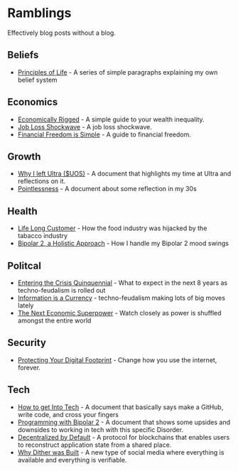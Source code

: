 # Ramblings

Effectively blog posts without a blog.

## Beliefs

- [Principles of Life](./principles-of-life.md) - A series of simple paragraphs explaining my own belief system

## Economics

- [Economically Rigged](./economically-rigged.md) - A simple guide to your wealth inequality.
- [Job Loss Shockwave](./job-loss-shockwave.md) - A job loss shockwave.
- [Financial Freedom is Simple](./financial-freedom-is-simple.md) - A guide to financial freedom.

## Growth

- [Why I left Ultra ($UOS)](./why-i-left-ultra-uos.md) - A document that highlights my time at Ultra and reflections on it.
- [Pointlessness](./pointlessness.md) - A document about some reflection in my 30s

## Health

- [Life Long Customer](./life-long-customer.md) - How the food industry was hijacked by the tabacco industry
- [Bipolar 2, a Holistic Approach](./bipolar-2-holistic-approach.md) - How I handle my Bipolar 2 mood swings
  
## Politcal

- [Entering the Crisis Quinquennial](./entering-the-crisis-quinquennial.md) - What to expect in the next 8 years as techno-feudalism is rolled out
- [Information is a Currency](./information-is-a-currency.md) - techno-feudalism making lots of big moves lately
- [The Next Economic Superpower](./the-next-economic-super-power.md) - Watch closely as power is shuffled amongst the entire world

## Security

- [Protecting Your Digital Footprint](./protecting-your-digital-footprint.md) - Change how you use the internet, forever.

## Tech

- [How to get Into Tech](./how-to-get-into-tech.md) - A document that basically says make a GitHub, write code, and cross your fingers
- [Programming with Bipolar 2](./programming-with-bipolar-2.md) - A document that shows some upsides and downsides to working in tech with this specific Disorder.
- [Decentralized by Default](./decentralized-by-default.md) - A protocol for blockchains that enables users to reconstruct application state from a shared place.
- [Why Dither was Built](./why-dither-was-built.md) - A new type of social media where everything is available and everything is verifiable.
